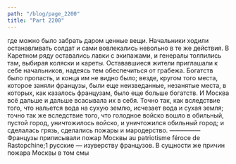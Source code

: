 ```yaml
---
path: "/blog/page_2200"
title: "Part 2200"
---
```


 где можно было забрать даром ценные вещи. Начальники ходили останавливать солдат и сами вовлекались невольно в те же действия. В Каретном ряду оставались лавки с экипажами, и генералы толпились там, выбирая коляски и кареты. Остававшиеся жители приглашали к себе начальников, надеясь тем обеспечиться от грабежа. Богатств было пропасть, и конца им не видно было; везде, кругом того места, которое заняли французы, были еще неизведанные, незанятые места, в которых, как казалось французам, было еще больше богатств. И Москва всё дальше и дальше всасывала их в себя. Точно так, как вследствие того, что нальется вода на сухую землю, исчезает вода и сухая земля; точно так же вследствие того, что голодное войско вошло в обильный, пустой город, уничтожилось войско, и уничтожился обильный город; и сделалась грязь, сделались пожары и мародерство.
—————
Французы приписывали пожар Москвы au patriotisme féroce de Rastopchine;1 русские — изуверству французов. В сущности же причин пожара Москвы в том смы
